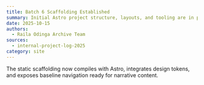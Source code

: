 ```yaml
---
title: Batch 6 Scaffolding Established
summary: Initial Astro project structure, layouts, and tooling are in place to support forthcoming content ingestion and visual components.
date: 2025-10-15
authors:
  - Raila Odinga Archive Team
sources:
  - internal-project-log-2025
category: site
---
```

The static scaffolding now compiles with Astro, integrates design tokens, and exposes baseline navigation ready for narrative content.
